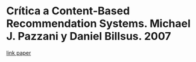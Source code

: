# Crítica a Content-Based Recommendation Systems. Michael J. Pazzani y Daniel Billsus. 2007

[link paper](https://citeseerx.ist.psu.edu/viewdoc/download?doi=10.1.1.448.662&rep=rep1&type=pdf)
